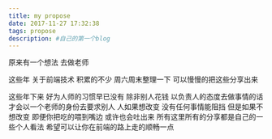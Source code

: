 ```yaml
---
title: my propose
date: 2017-11-27 17:32:38
tags: propose
description: #自己的第一个blog
---
```

原来有一个想法 去做老师

这些年 关于前端技术 积累的不少
周六周末整理一下 可以慢慢的把这些分享出来

这些年下来 好为人师的习惯早已没有 除非别人花钱 以负责人的态度去做事情的话 才会以一个老师的身份去要求别人
人如果想改变 没有任何事情能阻挡 但是如果不想改变 即便你把吃的喂到嘴边 或许也会吐出来
所有这里所有的分享都是自己的一些个人看法 希望可以让你在前端的路上走的顺畅一点